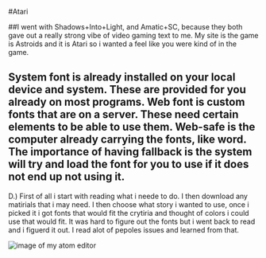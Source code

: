  #Atari

##I went with Shadows+Into+Light, and Amatic+SC, because they both gave out a really strong vibe of video gaming text to me. My site is the game is Astroids and it is Atari
so i wanted a feel like you were kind of in the game.
## System font is already installed on your local device and system. These are provided for you already on most programs. Web font is custom fonts that are on a server. These need certain elements to be able to use them. Web-safe is the computer already carrying the fonts, like word.  The importance of having fallback is the system will try and load the font for you to use if it does not end up not using it.
D.) First of all i start with reading what i neede to do. I then download any matirials that i may need. I then choose what story i wanted to use, once i picked it i got fonts that would fit the crytiria and thought of colors i could use that would fit. It was hard to figure out the fonts but i went back to read and i figuerd it out. I read alot of pepoles issues and learned from that.

![image of my atom editor](./images/A7.png)
